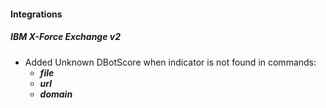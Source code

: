 
#### Integrations
##### IBM X-Force Exchange v2
- Added Unknown DBotScore when indicator is not found in commands:
    - ***file***
    - ***url***
    - ***domain***

